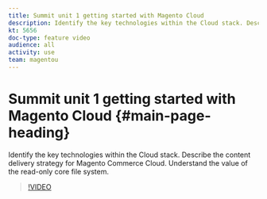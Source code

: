 ```yaml
---
title: Summit unit 1 getting started with Magento Cloud
description: Identify the key technologies within the Cloud stack​. Describe the content delivery strategy for Magento Commerce Cloud. Understand the value of the read-only core file system.
kt: 5656
doc-type: feature video
audience: all
activity: use
team: magentou
---
```


# Summit unit 1 getting started with Magento Cloud {#main-page-heading}

Identify the key technologies within the Cloud stack​. Describe the content delivery strategy for Magento Commerce Cloud. Understand the value of the read-only core file system.

>[!VIDEO](https://video.tv.adobe.com/v/35298)